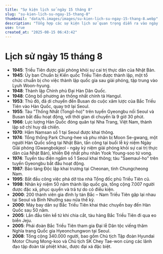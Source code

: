 ```yaml
---
title: "Sự kiện lịch sử ngày 15 tháng 8"
slug: "su-kien-lich-su-ngay-15-thang-8"
thumbnail: "data/6.images/images/su-kien-lich-su-ngay-15-thang-8.webp"
description: "Tổng hợp các sự kiện lịch sử quan trọng diễn ra vào ngày 15 tháng 8, đặc biệt là các mốc son của Hàn Quốc sau giải phóng và một số sự kiện liên quan đến Việt Nam."
use: true
created_at: "2025-08-15 06:43:42"
---
```


# Lịch sử ngày 15 tháng 8

*   **1945**: Triều Tiên được giải phóng khỏi sự cai trị thực dân của Nhật Bản.
*   **1945**: Ủy ban Chuẩn bị Kiến quốc Triều Tiên được thành lập, một tổ chức chuẩn bị cho việc thành lập quốc gia sau giải phóng, tập trung vào Lyuh Woon-hyung.
*   **1948**: Thành lập Chính phủ Đại Hàn Dân Quốc.
*   **1948**: Công bố phương án thống nhất chính tả Hangul.
*   **1953**: Thủ đô, đã di chuyển đến Busan do cuộc xâm lược của Bắc Triều Tiên vào Hàn Quốc, quay trở lại Seoul.
*   **1955**: Tàu "Thống Nhất (Tongil-ho)" trên tuyến Gyeongbu nối Seoul và Busan bắt đầu hoạt động, với thời gian di chuyển là 9 giờ 30 phút.
*   **1966**: Lực lượng Hàn Quốc đóng quân tại Nha Trang, Việt Nam, thành lập sở chỉ huy dã chiến.
*   **1970**: Hầm Namsan số 1 tại Seoul được khai thông.
*   **1974**: Tổng thống Park Chung-hee và phu nhân bị Moon Se-gwang, một người Hàn Quốc sống tại Nhật Bản, tấn công tại buổi lễ kỷ niệm Ngày Giải phóng (Gwangbokjeol - ngày kỷ niệm giải phóng khỏi sự cai trị thực dân của Nhật Bản), khiến Đệ nhất phu nhân Yook Young-soo tử vong.
*   **1974**: Tuyến tàu điện ngầm số 1 Seoul khai thông; tàu "Saemaul-ho" trên tuyến Gyeongbu bắt đầu hoạt động.
*   **1987**: Bảo tàng Độc lập khai trương tại Cheonan, tỉnh Chungcheong Nam.
*   **1995**: Bắt đầu công việc phá dỡ tòa nhà Tổng đốc phủ Triều Tiên cũ.
*   **1998**: Nhân kỷ niệm 50 năm thành lập quốc gia, tổng cộng 7.007 người được đặc xá, phục quyền và trả tự do có điều kiện.
*   **2000**: 200 thành viên gia đình ly tán Bắc – Nam Triều Tiên gặp lại nhau tại Seoul và Bình Nhưỡng sau nửa thế kỷ.
*   **2000**: Máy bay dân sự Bắc Triều Tiên khai thác chuyến bay đến Hàn Quốc sau 50 năm.
*   **2005**: Lần đầu tiên kể từ khi chia cắt, tàu hàng Bắc Triều Tiên đi qua eo biển Jeju.
*   **2005**: Phái đoàn Bắc Triều Tiên tham gia Đại lễ Dân tộc viếng thăm Nghĩa trang Quốc gia Hyeonchungwon tại Seoul.
*   **2008**: Tổng cộng 340.000 người, bao gồm Chủ tịch Tập đoàn Hyundai Motor Chung Mong-koo và Chủ tịch SK Chey Tae-won cùng các lãnh đạo tập đoàn tài phiệt khác, được đại xá đặc biệt.